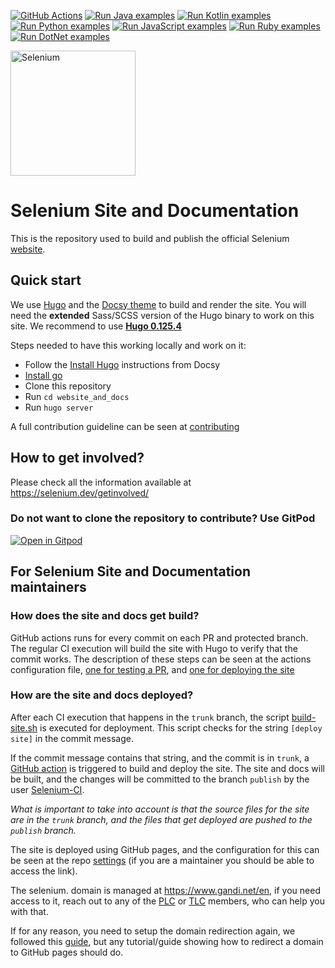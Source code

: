 [![GitHub Actions](https://github.com/seleniumhq/seleniumhq.github.io/workflows/Publish%20Selenium%20Site/badge.svg)](https://github.com/SeleniumHQ/seleniumhq.github.io/actions?query=workflow%3A%22Publish+Selenium+Site%22)
[![Run Java examples](https://github.com/SeleniumHQ/seleniumhq.github.io/actions/workflows/java-examples.yml/badge.svg)](https://github.com/SeleniumHQ/seleniumhq.github.io/actions/workflows/java-examples.yml)
[![Run Kotlin examples](https://github.com/SeleniumHQ/seleniumhq.github.io/actions/workflows/kotlin-examples.yml/badge.svg)](https://github.com/SeleniumHQ/seleniumhq.github.io/actions/workflows/kotlin-examples.yml)
[![Run Python examples](https://github.com/SeleniumHQ/seleniumhq.github.io/actions/workflows/python-examples.yml/badge.svg)](https://github.com/SeleniumHQ/seleniumhq.github.io/actions/workflows/python-examples.yml)
[![Run JavaScript examples](https://github.com/SeleniumHQ/seleniumhq.github.io/actions/workflows/js-examples.yml/badge.svg)](https://github.com/SeleniumHQ/seleniumhq.github.io/actions/workflows/js-examples.yml)
[![Run Ruby examples](https://github.com/SeleniumHQ/seleniumhq.github.io/actions/workflows/ruby-examples.yml/badge.svg)](https://github.com/SeleniumHQ/seleniumhq.github.io/actions/workflows/ruby-examples.yml)
[![Run DotNet examples](https://github.com/SeleniumHQ/seleniumhq.github.io/actions/workflows/dotnet-examples.yml/badge.svg)](https://github.com/SeleniumHQ/seleniumhq.github.io/actions/workflows/dotnet-examples.yml)

<a href="https://selenium.dev"><img src="https://selenium.dev/images/selenium_logo_square_green.png" width="200" alt="Selenium"/></a>

# Selenium Site and Documentation

This is the repository used to build and publish the official Selenium [website](https://selenium.dev).

## Quick start

We use [Hugo](https://gohugo.io/) and the [Docsy theme](https://www.docsy.dev/)
to build and render the site. You will need the **extended**
Sass/SCSS version of the Hugo binary to work on this site. We recommend
to use **[Hugo 0.125.4](https://github.com/gohugoio/hugo/releases/tag/v0.125.4)**

Steps needed to have this working locally and work on it:

- Follow the [Install Hugo](https://www.docsy.dev/docs/get-started/other-options/#install-hugo) instructions from Docsy
- [Install go](https://go.dev/doc/install)
- Clone this repository
- Run `cd website_and_docs`
- Run `hugo server`

A full contribution guideline can be seen at [contributing](https://selenium.dev/documentation/about/contributing/)

## How to get involved?

Please check all the information available at <https://selenium.dev/getinvolved/>

### Do not want to clone the repository to contribute? Use GitPod

[![Open in Gitpod](https://gitpod.io/button/open-in-gitpod.svg)](https://gitpod.io/#https://github.com/SeleniumHQ/seleniumhq.github.io)

## For Selenium Site and Documentation maintainers

### How does the site and docs get build?

GitHub actions runs for every commit on each PR and protected branch. The regular CI execution will
build the site with Hugo to verify that the commit works. The description of these steps can be seen
at the actions configuration file, [one for testing a PR](./.github/workflows/test.yml), and [one for deploying the site](./.github/workflows/deploy.yml)

### How are the site and docs deployed?

After each CI execution that happens in the `trunk` branch, the script [build-site.sh](./build-site.sh) is executed for deployment. This script checks for the string `[deploy site]` in the commit message.

If the commit message contains that string, and the commit is in `trunk`, a [GitHub action](./.github/workflows/deploy.yml) is triggered to build and deploy the site.
The site and docs will be built, and the changes will be committed to the branch `publish` by the user [Selenium-CI](https://github.com/selenium-ci/).

*What is important to take into account is that the source files for the site are in the `trunk`
branch, and the files that get deployed are pushed to the `publish` branch.*

The site is deployed using GitHub pages, and the configuration for this can be seen at the
repo [settings](https://github.com/SeleniumHQ/seleniumhq.github.io/settings) (if you are a maintainer
you should be able to access the link).

The selenium.
domain is managed at <https://www.gandi.net/en>, if you need access to it, reach out to any of the [PLC](https://www.selenium.dev/project/structure/#plc) or [TLC](https://www.selenium.dev/project/structure/#tlc)
members, who can help you with that.

If for any reason, you need to setup the domain redirection again,
we followed this [guide](http://spector.io/how-to-set-up-github-pages-with-a-custom-domain-on-gandi/),
but any tutorial/guide showing how to redirect a domain to GitHub pages should do.
